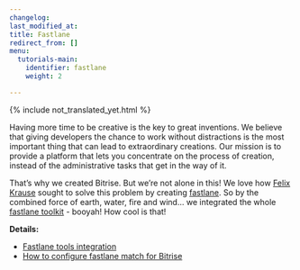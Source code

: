 ```yaml
---
changelog: 
last_modified_at: 
title: Fastlane
redirect_from: []
menu:
  tutorials-main:
    identifier: fastlane
    weight: 2

---
```

{% include not_translated_yet.html %}

Having more time to be creative is the key to great inventions. We believe that giving developers the chance to work without distractions is the most important thing that can lead to extraordinary creations. Our mission is to provide a platform that lets you concentrate on the process of creation, instead of the administrative tasks that get in the way of it.

That’s why we created Bitrise. But we’re not alone in this! We love how [Felix Krause](https://krausefx.com/) sought to solve this problem by creating [fastlane](https://fastlane.tools/). So by the combined force of earth, water, fire and wind… we integrated the whole [fastlane toolkit](https://fastlane.tools/) - booyah! How cool is that!

**Details:**

* [Fastlane tools integration](/jp/tutorials/fastlane/fastlane-tools-integration/)
* [How to configure fastlane match for Bitrise](/jp/tutorials/fastlane/how-to-configure-fastlane-match-for-bitrise/)